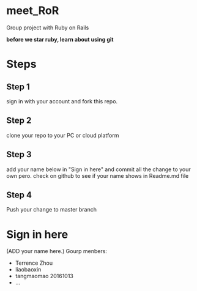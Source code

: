 # meet_RoR
Group project with Ruby on Rails

**before we star ruby, learn about using git**
# Steps
## Step 1
sign in with your account and fork this repo.
## Step 2
clone your repo to your PC or cloud platform
## Step 3
add your name below in "Sign in here" and commit all the change to your own pero.
check on github to see if your name shows in Readme.md file
## Step 4
Push your change to master branch

# Sign in here
(ADD your name here.)
Gourp menbers:
* Terrence Zhou
* liaobaoxin
* tangmaomao  20161013
* ...
